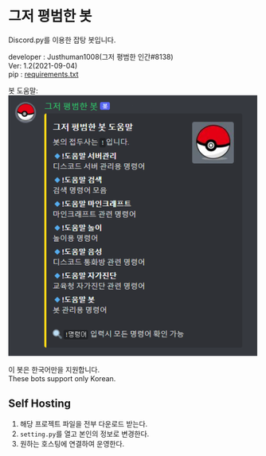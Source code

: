 # 그저 평범한 봇
Discord.py를 이용한 잡탕 봇입니다.

developer : Justhuman1008(그저 평범한 인간#8138)  
Ver: 1.2(2021-09-04)  
pip : [requirements.txt](https://github.com/justhuman1008/Just_Bot/blob/main/requirements.txt)

봇 도움말:  
<img src="/Image/help.png" alt ="Data" style="width: 500px;"/>  

이 봇은 한국어만을 지원합니다.   
These bots support only Korean.

## Self Hosting
1. 해당 프로젝트 파일을 전부 다운로드 받는다.
2. `setting.py`를 열고 본인의 정보로 변경한다.
3. 원하는 호스팅에 연결하여 운영한다.
